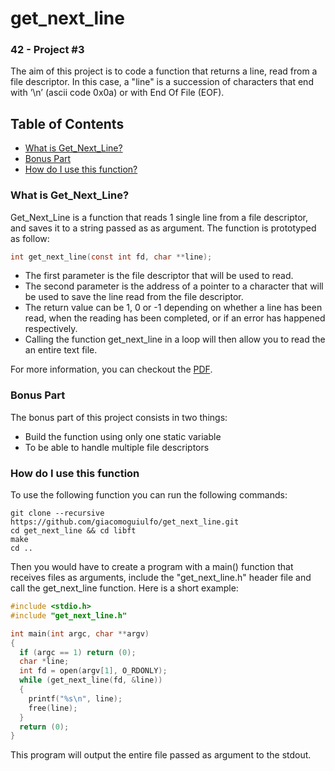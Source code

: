 # get_next_line
### 42 - Project #3

The aim of this project is to code a function that returns a line, read from a file descriptor. In this case, a "line" is a succession of characters that end with ’\n’ (ascii code 0x0a) or with End Of File (EOF).

## Table of Contents
- [What is Get_Next_Line?](#what-is-get_next_line)
- [Bonus Part](#bonus-part)
- [How do I use this function?](#how-do-i-use-this-function)

### What is Get_Next_Line?

Get_Next_Line is a function that reads 1 single line from a file descriptor, and saves it to a string passed as as argument.
The function is prototyped as follow:

```C
int get_next_line(const int fd, char **line);
```

- The first parameter is the file descriptor that will be used to read.
- The second parameter is the address of a pointer to a character that will be used to save the line read from the file descriptor.
- The return value can be 1, 0 or -1 depending on whether a line has been read, when the reading has been completed, or if an error has happened respectively.
- Calling the function get_next_line in a loop will then allow you to read the an entire text file.

For more information, you can checkout the [PDF].

### Bonus Part

The bonus part of this project consists in two things:

- Build the function using only one static variable
- To be able to handle multiple file descriptors

### How do I use this function

To use the following function you can run the following commands:
```
git clone --recursive https://github.com/giacomoguiulfo/get_next_line.git
cd get_next_line && cd libft
make
cd ..
```
Then you would have to create a program with a main() function that receives files as arguments, include the "get_next_line.h" header file and call the get_next_line function. Here is a short example:
```C
#include <stdio.h>
#include "get_next_line.h"

int main(int argc, char **argv)
{
  if (argc == 1) return (0);
  char *line;
  int fd = open(argv[1], O_RDONLY);
  while (get_next_line(fd, &line))
  {
    printf("%s\n", line);
    free(line);
  }
  return (0);
}
```
This program will output the entire file passed as argument to the stdout.

[PDF]: https://github.com/giacomoguiulfo/get_next_line/blob/master/get_next_line.en.pdf
